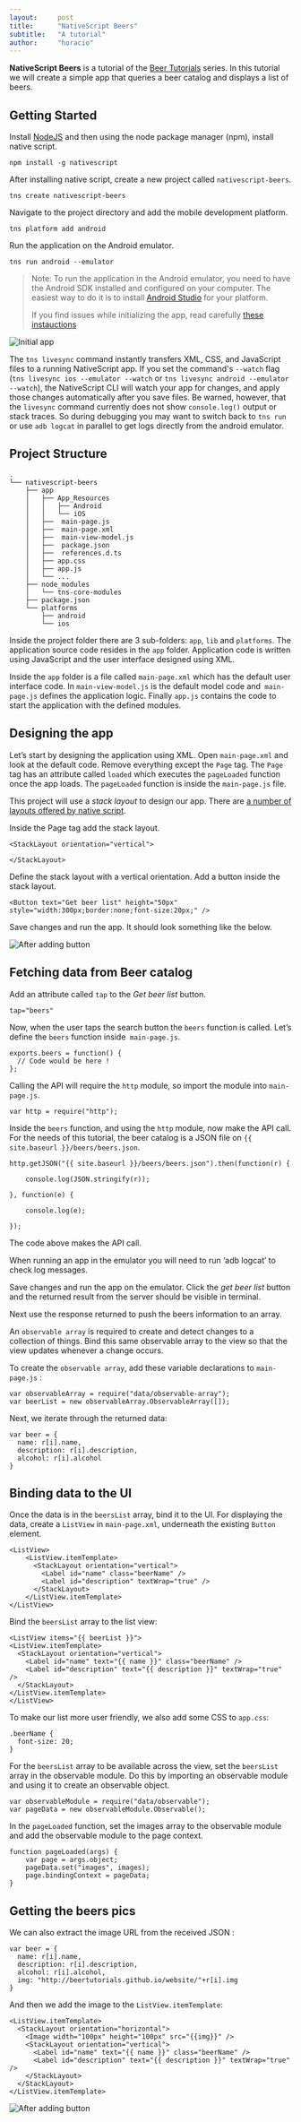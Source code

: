 ```yaml
---
layout:     post
title:      "NativeScript Beers"
subtitle:   "A tutorial"
author:     "horacio"
---
```



**NativeScript Beers** is a tutorial of the [Beer Tutorials](http://www.beer-tutorials.org) series.
In this tutorial we will create a simple app that queries a beer catalog and displays a list of beers.

## Getting Started

Install [NodeJS](https://nodejs.org/) and then using the node package manager (npm), install native script.

```
npm install -g nativescript
```

After installing native script, create a new project called `nativescript-beers`.

```
tns create nativescript-beers
```

Navigate to the project directory and add the mobile development platform.

```
tns platform add android
```

Run the application on the Android emulator.

```
tns run android --emulator
```

> Note: To run the application in the Android emulator, you need to have the Android SDK
> installed and configured on your computer.
> The easiest way to do it is to install [Android Studio](http://developer.android.com/tools/studio/index.html)
> for your platform.
>
> If you find issues while initializing the app, read carefully [these instauctions](http://docs.nativescript.org/setup/ns-cli-setup/)

![Initial app](../img/2015-12-01-initial-app.png)


The `tns livesync` command instantly transfers XML, CSS, and JavaScript files to a running NativeScript app. If you set the command's `--watch` flag (`tns livesync ios --emulator --watch` or `tns livesync android --emulator --watch`), the NativeScript CLI will watch your app for changes, and apply those changes automatically after you save files. Be warned, however, that the `livesync` command currently does not show `console.log()` output or stack traces. So during debugging you may want to switch back to `tns run` or use `adb logcat` in parallel to get logs directly from the android emulator.

## Project Structure


    .
    └── nativescript-beers
        ├── app
        │   ├── App_Resources
        │   │   ├── Android
        │   │   └── iOS
        │   ├──  main-page.js
        │   ├──  main-page.xml  
        │   ├──  main-view-model.js  
        │   ├──  package.json  
        │   ├──  references.d.ts
        │   ├── app.css
        │   ├── app.js
        │   └── ...
        ├── node_modules
        │   └── tns-core-modules
        ├── package.json
        └── platforms
            ├── android
            └── ios    


Inside  the project folder there are 3 sub-folders: `app`, `lib` and `platforms`. The application source code resides in the `app` folder. Application code is written using JavaScript and the user interface designed using XML.

Inside the `app` folder is a file called `main-page.xml` which has the default user interface code. In `main-view-model.js` is the default model code and` main-page.js` defines the application logic. Finally `app.js` contains the code to start the application with the defined modules.


## Designing the app

Let’s start by designing the application using XML. Open `main-page.xml` and look at the default code. Remove everything except the `Page` tag. The `Page` tag has an attribute called `loaded` which executes the `pageLoaded` function once the app loads. The `pageLoaded` function is inside the `main-page.js` file.

This project will use a *stack layout* to design our app. There are [a number of layouts offered by native script](http://docs.nativescript.org/layouts).

Inside the Page tag add the stack layout.


```
<StackLayout orientation="vertical">

</StackLayout>
```


Define the stack layout with a vertical orientation. Add a button inside the stack layout.


```
<Button text="Get beer list" height="50px" style="width:300px;border:none;font-size:20px;" />
```


Save changes and run the app. It should look something like the below.

![After adding button](2015-12-01-get_beer_list_btn.png)


## Fetching data from Beer catalog

Add an attribute called `tap` to the *Get beer list* button.


```
tap="beers"
```


Now, when the user taps the search button the `beers` function is called.
Let’s define the `beers` function inside` main-page.js`.


```
exports.beers = function() {
  // Code would be here !
};
```


Calling the API will require the `http` module, so import the module into `main-page.js`.


```
var http = require("http");
```


Inside the `beers` function, and using the `http` module, now make the API call.
For the needs of this tutorial, the beer catalog is a JSON file on
`{{ site.baseurl }}/beers/beers.json`.


```
http.getJSON("{{ site.baseurl }}/beers/beers.json").then(function(r) {

    console.log(JSON.stringify(r));

}, function(e) {

    console.log(e);

});
```


The code above makes the API call.

When running an app in the emulator you will need to run ‘adb logcat’ to check log messages.

Save changes and run the app on the emulator. Click the *get beer list* button and the
returned result from the server should be visible in terminal.

Next use the response returned to push the beers information to an array.

An `observable array` is required to create and detect changes to a collection of things.
Bind this same observable array to the view so that the view updates whenever a change occurs.

To create the `observable array`, add these variable declarations to `main-page.js` :


```
var observableArray = require("data/observable-array");
var beerList = new observableArray.ObservableArray([]);
```


Next, we iterate through the returned data:


```
var beer = {
  name: r[i].name,
  description: r[i].description,
  alcohol: r[i].alcohol
}
```


## Binding data to the UI

Once the data is in the `beersList` array, bind it to the UI. For displaying the data, create a `ListView` in `main-page.xml`, underneath the existing `Button` element.


```
<ListView>
    <ListView.itemTemplate>
      <StackLayout orientation="vertical">
        <Label id="name" class="beerName" />
        <Label id="description" textWrap="true" />
      </StackLayout>
    </ListView.itemTemplate>
</ListView>
```


Bind the `beersList` array to the list view:


```
<ListView items="{{ beerList }}">
<ListView.itemTemplate>
  <StackLayout orientation="vertical">
    <Label id="name" text="{{ name }}" class="beerName" />
    <Label id="description" text="{{ description }}" textWrap="true" />
  </StackLayout>
</ListView.itemTemplate>
</ListView>
```

To make our list more user friendly, we also add some CSS to `app.css`:


```
.beerName {
  font-size: 20;
}
```

For the `beersList` array to be available across the view, set the `beersList` array in the observable module. Do this by importing an observable module and using it to create an observable object.


```
var observableModule = require("data/observable");
var pageData = new observableModule.Observable();
```

In the `pageLoaded` function, set the images array to the observable module and add the observable module to the page context.


```
function pageLoaded(args) {
    var page = args.object;
    pageData.set("images", images);
    page.bindingContext = pageData;
}
```

## Getting the beers pics

We can also extract the image URL from the received JSON :


```
var beer = {
  name: r[i].name,
  description: r[i].description,
  alcohol: r[i].alcohol,
  img: "http://beertutorials.github.io/website/"+r[i].img
}
```

And then we add the image to the `ListView.itemTemplate`:


```
<ListView.itemTemplate>
  <StackLayout orientation="horizontal">
    <Image width="100px" height="100px" src="{{img}}" />
    <StackLayout orientation="vertical">
      <Label id="name" text="{{ name }}" class="beerName" />
      <Label id="description" text="{{ description }}" textWrap="true" />
    </StackLayout>
  </StackLayout>
</ListView.itemTemplate>
```

![After adding button](2015-12-01-get_beer_list_btn.png)
